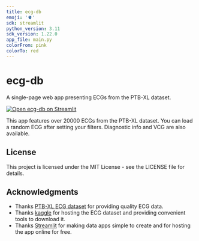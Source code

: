 ```yaml
---
title: ecg-db
emoji: '🫀'
sdk: streamlit
python_version: 3.11
sdk_version: 1.22.0
app_file: main.py
colorFrom: pink
colorTo: red
---
```


# ecg-db

A single-page web app presenting ECGs from the PTB-XL dataset.

[![Open ecg-db on Streamlit](https://static.streamlit.io/badges/streamlit_badge_black_white.svg)](https://ecg-db.streamlit.app)

This app features over 20000 ECGs from the PTB-XL dataset. You can load a random ECG after setting your filters.
Diagnostic info and VCG are also available.

## License

This project is licensed under the MIT License - see the LICENSE file for details.

## Acknowledgments

* Thanks [PTB-XL ECG dataset](https://www.kaggle.com/datasets/khyeh0719/ptb-xl-dataset) for providing quality ECG data.
* Thanks [kaggle](https://www.kaggle.com/) for hosting the ECG dataset and providing convenient tools to download it.
* Thanks [Streamlit](https://streamlit.io/) for making data apps simple to create and for hosting the app online for free.
